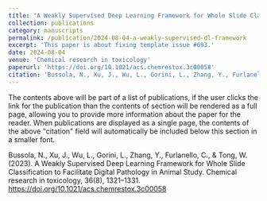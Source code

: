 ```yaml
---
title: "A Weakly Supervised Deep Learning Framework for Whole Slide Classification to Facilitate Digital Pathology in Animal Study"
collection: publications
category: manuscripts
permalink: /publication/2024-08-04-a-weakly-supervised-dl-framework
excerpt: 'This paper is about fixing template issue #693.'
date: 2024-08-04
venue: 'Chemical research in toxicology'
paperurl: 'https://doi.org/10.1021/acs.chemrestox.3c00058'
citation: 'Bussola, N., Xu, J., Wu, L., Gorini, L., Zhang, Y., Furlanello, C., & Tong, W. (2023). A Weakly Supervised Deep Learning Framework for Whole Slide Classification to Facilitate Digital Pathology in Animal Study. Chemical research in toxicology, 36(8), 1321–1331. https://doi.org/10.1021/acs.chemrestox.3c00058'
---
```


The contents above will be part of a list of publications, if the user clicks the link for the publication than the contents of section will be rendered as a full page, allowing you to provide more information about the paper for the reader. When publications are displayed as a single page, the contents of the above "citation" field will automatically be included below this section in a smaller font.


Bussola, N., Xu, J., Wu, L., Gorini, L., Zhang, Y., Furlanello, C., & Tong, W. (2023). A Weakly Supervised Deep Learning Framework for Whole Slide Classification to Facilitate Digital Pathology in Animal Study. Chemical research in toxicology, 36(8), 1321–1331. https://doi.org/10.1021/acs.chemrestox.3c00058